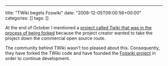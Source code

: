 ---
title: "TWiki begets Foswiki"
date: "2008-12-05T09:00:56+00:00"
categories: []
tags: []

At the end of October I mentioned a <a href="http://techteapot.com/when-open-source-goes-wrong/">project called Twiki that was in the process of being forked</a> because the project creator wanted to take the project down the commercial open source route.

The community behind TWiki wasn't too pleased about this. Consequently, they have forked the TWiki code and have founded the <a href="http://foswiki.org/Home/WebHome">Foswiki project</a> in order to continue development.
